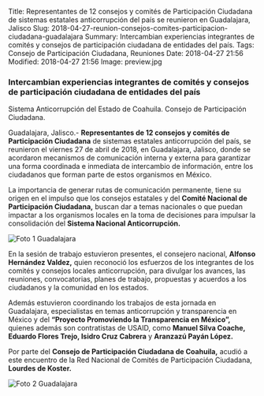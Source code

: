 Title: Representantes de 12 consejos y comités de Participación Ciudadana de sistemas estatales anticorrupción del país se reunieron en Guadalajara, Jalisco
Slug: 2018-04-27-reunion-consejos-comites-participacion-ciudadana-guadalajara
Summary: Intercambian experiencias integrantes de comités y consejos de participación ciudadana de entidades del país.
Tags: Consejo de Participación Ciudadana, Reuniones
Date: 2018-04-27 21:56
Modified: 2018-04-27 21:56
Image: preview.jpg


### Intercambian experiencias integrantes de comités y consejos de participación ciudadana de entidades del país

Sistema Anticorrupción del Estado de Coahuila. Consejo de Participación Ciudadana.

Guadalajara, Jalisco.- **Representantes de 12 consejos y comités de
Participación Ciudadana** de sistemas estatales anticorrupción del
país, se reunieron el viernes 27 de abril de 2018, en Guadalajara,
Jalisco, donde se acordaron mecanismos de comunicación interna y
externa para garantizar una forma coordinada e inmediata de intercambio
de información, entre los ciudadanos que forman parte de estos
organismos en México.

La importancia de generar rutas de comunicación permanente, tiene su
origen en el impulso que los consejos estatales y del **Comité Nacional
de Participación Ciudadana,** buscan dar a temas nacionales o que
puedan impactar a los organismos locales en la toma de decisiones para
impulsar la consolidación del **Sistema Nacional Anticorrupción.**

<img class="img-fluid" src="foto-1-guadalajara.jpg" alt="Foto 1 Guadalajara">

En la sesión de trabajo estuvieron presentes, el consejero nacional,
**Alfonso Hernández Valdez,** quien reconoció los esfuerzos de los
integrantes de los comités y consejos locales anticorrupción, para
divulgar los avances, las reuniones, convocatorias, planes de trabajo,
propuestas y acuerdos a los ciudadanos y la comunidad en los estados.

Además estuvieron coordinando los trabajos de esta jornada en
Guadalajara, especialistas en temas anticorrupción y transparencia en
México y del **“Proyecto Promoviendo la Transparencia en México”,**
quienes además son contratistas de USAID, como **Manuel Silva Coache,
Eduardo Flores Trejo, Isidro Cruz Cabrera** y **Aranzazú Payán López.**

Por parte del **Consejo de Participación Ciudadana de Coahuila,**
acudió a este encuentro de la Red Nacional de Comités de Participación
Ciudadana, **Lourdes de Koster.**

<img class="img-fluid" src="foto-2-guadalajara.jpg" alt="Foto 2 Guadalajara">
